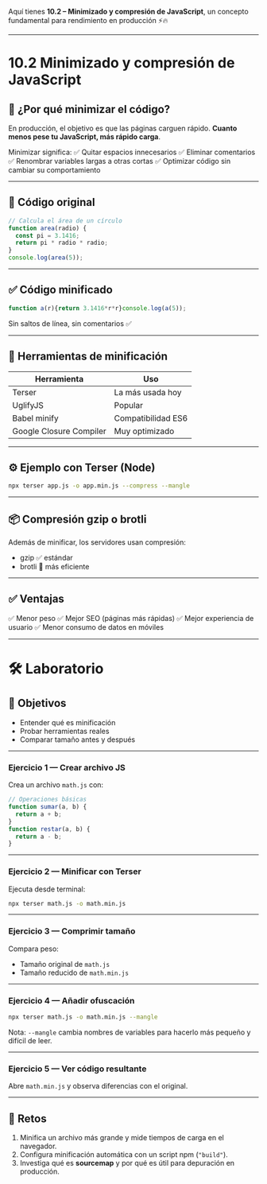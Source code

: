 Aquí tienes **10.2 – Minimizado y compresión de JavaScript**, un concepto fundamental para rendimiento en producción ⚡🔥

---

# 10.2 Minimizado y compresión de JavaScript

## 🚀 ¿Por qué minimizar el código?

En producción, el objetivo es que las páginas carguen rápido. **Cuanto menos pese tu JavaScript, más rápido carga**.

Minimizar significa:
✅ Quitar espacios innecesarios
✅ Eliminar comentarios
✅ Renombrar variables largas a otras cortas
✅ Optimizar código sin cambiar su comportamiento

---

## 🛑 Código original

```js
// Calcula el área de un círculo
function area(radio) {
  const pi = 3.1416;
  return pi * radio * radio;
}
console.log(area(5));
```

---

## ✅ Código minificado

```js
function a(r){return 3.1416*r*r}console.log(a(5));
```

Sin saltos de línea, sin comentarios ✅

---

## 🧰 Herramientas de minificación

| Herramienta             | Uso                |
| ----------------------- | ------------------ |
| Terser                  | La más usada hoy   |
| UglifyJS                | Popular            |
| Babel minify            | Compatibilidad ES6 |
| Google Closure Compiler | Muy optimizado     |

---

## ⚙️ Ejemplo con Terser (Node)

```bash
npx terser app.js -o app.min.js --compress --mangle
```

---

## 📦 Compresión gzip o brotli

Además de minificar, los servidores usan compresión:

* gzip ✅ estándar
* brotli 💨 más eficiente

---

## ✅ Ventajas

✅ Menor peso
✅ Mejor SEO (páginas más rápidas)
✅ Mejor experiencia de usuario
✅ Menor consumo de datos en móviles

---

# 🛠 Laboratorio

## 🎯 Objetivos

* Entender qué es minificación
* Probar herramientas reales
* Comparar tamaño antes y después

---

### Ejercicio 1 — Crear archivo JS

Crea un archivo `math.js` con:

```js
// Operaciones básicas
function sumar(a, b) {
  return a + b;
}
function restar(a, b) {
  return a - b;
}
```

---

### Ejercicio 2 — Minificar con Terser

Ejecuta desde terminal:

```bash
npx terser math.js -o math.min.js
```

---

### Ejercicio 3 — Comprimir tamaño

Compara peso:

* Tamaño original de `math.js`
* Tamaño reducido de `math.min.js`

---

### Ejercicio 4 — Añadir ofuscación

```bash
npx terser math.js -o math.min.js --mangle
```

Nota: `--mangle` cambia nombres de variables para hacerlo más pequeño y difícil de leer.

---

### Ejercicio 5 — Ver código resultante

Abre `math.min.js` y observa diferencias con el original.

---

## 🚀 Retos

1. Minifica un archivo más grande y mide tiempos de carga en el navegador.
2. Configura minificación automática con un script npm (`"build"`).
3. Investiga qué es **sourcemap** y por qué es útil para depuración en producción.
